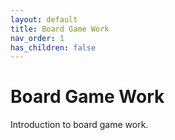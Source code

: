 ```yaml
---
layout: default
title: Board Game Work
nav_order: 1
has_children: false
---
```


# Board Game Work

Introduction to board game work.


